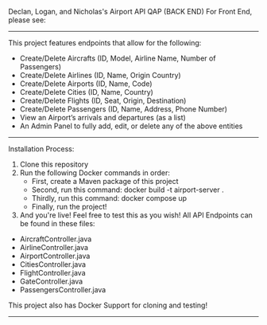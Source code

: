 Declan, Logan, and Nicholas's Airport API QAP (BACK END)
For Front End, please see: 
***************************

This project features endpoints that allow for the following:
- Create/Delete Aircrafts (ID, Model, Airline Name, Number of Passengers)
- Create/Delete Airlines (ID, Name, Origin Country)
- Create/Delete Airports (ID, Name, Code)
- Create/Delete Cities (ID, Name, Country)
- Create/Delete Flights (ID, Seat, Origin, Destination)
- Create/Delete Passengers (ID, Name, Address, Phone Number)
- View an Airport’s arrivals and departures (as a list)
- An Admin Panel to fully add, edit, or delete any of the above entities

***************************

Installation Process:
1) Clone this repository
2) Run the following Docker commands in order:
   - First, create a Maven package of this project
   - Second, run this command: docker build -t airport-server .
   - Thirdly, run this command: docker compose up
   - Finally, run the project!
3) And you're live! Feel free to test this as you wish! All API Endpoints can be found in these files:
- AircraftController.java
- AirlineController.java
- AirportController.java
- CitiesController.java
- FlightController.java
- GateController.java
- PassengersController.java

This project also has Docker Support for cloning and testing!

***************************
